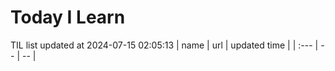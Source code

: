 # Today I Learn 
TIL list updated at 2024-07-15 02:05:13
| name | url | updated time |
| :--- | -- | -- |
